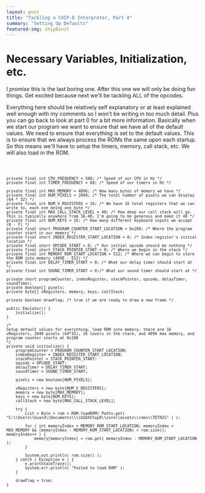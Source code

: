 ```yaml
---
layout: post
title: "Tackling a CHIP-8 Interpreter, Part 4"
summary: "Setting Up Defaults"
featured-img: chip8init
---
```


# Necessary Variables, Initialization, etc.

I _promise_ this is the last boring one. After this one we will only be doing fun things. Get excited because next we'll be tackling ALL of the opcodes. 

Everything here should be relatively self explanatory or at least explained well enough with my comments so I won't be writing in too much detail. Plus you can go back to look at part 0 for a bit more information. Basically when we start our program we want to ensure that we have all of the default values. We need to ensure that everything is set to the default values. This is to ensure that we always process the ROMs the same upon each startup. So this means we'll have to setup the timers, memory, call stack, etc. We will also load in the ROM.

<code>

	private final int CPU_FREQUENCY = 500; /* Speed of our CPU in Hz */
	private final int TIMER_FREQUENCY = 60; /* Speed of our timers in Hz */

	private final int MAX_MEMORY = 4096; /* How many bytes of memory we have */
	private final int NUM_PIXELS = 2048; /* The total number of pixels we can display (64 * 32) */
	private final int NUM_V_REGISTERS = 16; /* We have 16 total registers that we can write to, each one being one byte */
	private final int MAX_CALL_STACK_LEVEL = 48; /* How deep our call stack will go. This is typically anywhere from 16-48, I'm going to be generous and make it 48 */
	private final int NUM_KEYS = 16; /* How many different keyboard inputs we accept (0 - F) */
	private final short PROGRAM_COUNTER_START_LOCATION = 0x200; /* Where the program counter start in our memory */
	private final short INDEX_REGISTER_START_LOCATION = 0; /* Index register's initial location */
	private final short OPCODE_START = 0; /* Our initial opcode should be nothing */
	private final short STACK_POINTER_START = 0; /* Where we begin in the stack */
	private final int MEMORY_ROM_START_LOCATION = 512; /* Where we can begin to store the ROM into memory (4096 - 512) */
	private final int DELAY_TIMER_START = 0; /* What our delay timer should start at */
	private final int SOUND_TIMER_START = 0;/* What our sound timer should start at */

	private short programCounter, indexRegister, stackPointer, opcode, delayTimer, soundTimer;
	private boolean[] pixels;
	private byte[] vRegisters, memory, keys, callStack;

	private boolean drawFlag; /* true if we are ready to draw a new frame */

    public Emulator() {
		initialize();
	}

    /*
    Setup default values for everything, load ROM into memory, there are 16 vRegisters, 2048 pixels (64*32), 16 levels in the stack, and 4096 max memory, and program counter starts at 0x200
    */
    private void initialize() {
        programCounter = PROGRAM_COUNTER_START_LOCATION;
        indexRegister = INDEX_REGISTER_START_LOCATION;
        stackPointer = STACK_POINTER_START;
        opcode = OPCODE_START;
        delayTimer = DELAY_TIMER_START;
        soundTimer = SOUND_TIMER_START;

        pixels = new boolean[NUM_PIXELS];

        vRegisters = new byte[NUM_V_REGISTERS];
        memory = new byte[MAX_MEMORY];
        keys = new byte[NUM_KEYS];
        callStack = new byte[MAX_CALL_STACK_LEVEL];

        try {
            List < Byte > rom = ROM.loadROM( Paths.get( "C:\\Users\\Guard\\Documents\\libGDXChip8\\core\\assets\\roms\\TETRIS" ) );

            for ( int memoryIndex = MEMORY_ROM_START_LOCATION; memoryIndex < MAX_MEMORY && (memoryIndex - MEMORY_ROM_START_LOCATION) < rom.size(); memoryIndex++ ) {
                memory[memoryIndex] = rom.get( memoryIndex - MEMORY_ROM_START_LOCATION );
            }

            System.out.println( rom.size() );
        } catch ( Exception e ) {
            e.printStackTrace();
            System.err.println( "Failed to load ROM" );
        }

        drawFlag = true;
    }


